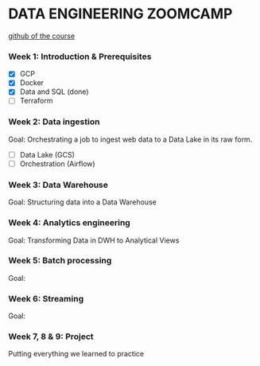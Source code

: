 # DATA ENGINEERING ZOOMCAMP
[github of the course](https://github.com/DataTalksClub/data-engineering-zoomcamp)

### Week 1: Introduction & Prerequisites
- [x] GCP
- [x] Docker
- [x] Data and SQL (done)
- [ ] Terraform

### Week 2: Data ingestion
Goal: Orchestrating a job to ingest web data to a Data Lake in its raw form.
- [ ] Data Lake (GCS)
- [ ] Orchestration (Airflow)

### Week 3: Data Warehouse
Goal: Structuring data into a Data Warehouse


### Week 4: Analytics engineering
Goal: Transforming Data in DWH to Analytical Views

### Week 5: Batch processing
Goal:

### Week 6: Streaming
Goal:

### Week 7, 8 & 9: Project
Putting everything we learned to practice
